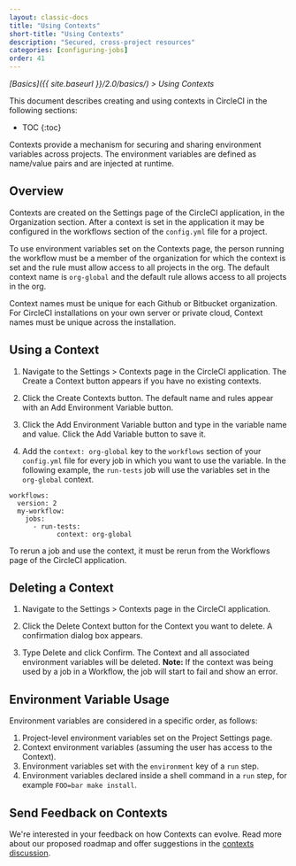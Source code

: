 ```yaml
---
layout: classic-docs
title: "Using Contexts"
short-title: "Using Contexts"
description: "Secured, cross-project resources"
categories: [configuring-jobs]
order: 41
---
```


*[Basics]({{ site.baseurl }}/2.0/basics/) > Using Contexts*

This document describes creating and using contexts in CircleCI in the following sections:

* TOC
{:toc}

Contexts provide a mechanism for securing and sharing environment variables across projects. The environment variables are defined as name/value pairs and are injected at runtime.

## Overview
Contexts are created on the Settings page of the CircleCI application, in the Organization section. After a context is set in the application it may be configured in the workflows section of the `config.yml` file for a project.

To use environment variables set on the Contexts page, the person running the workflow must be a member of the organization for which the context is set and the rule must allow access to all projects in the org. The default context name is `org-global` and the default rule allows access to all projects in the org.

Context names must be unique for each Github or Bitbucket organization. For CircleCI installations on your own server or private cloud, Context names must be unique across the installation.

## Using a Context

1. Navigate to the Settings > Contexts page in the CircleCI application. The Create a Context button appears if you have no existing contexts.

2. Click the Create Contexts button. The default name and rules appear with an Add Environment Variable button.

3. Click the Add Environment Variable button and type in the variable name and value. Click the Add Variable button to save it.

4. Add the `context: org-global` key to the `workflows` section of your `config.yml` file for every job in which you want to use the variable. In the following example, the `run-tests` job will use the variables set in the `org-global` context.

```
workflows:
  version: 2
  my-workflow:
    jobs:
      - run-tests:
            context: org-global
```

To rerun a job and use the context, it must be rerun from the Workflows page of the CircleCI application. 

## Deleting a Context

1. Navigate to the Settings > Contexts page in the CircleCI application.

2. Click the Delete Context button for the Context you want to delete. A confirmation dialog box appears.

3. Type Delete and click Confirm. The Context and all associated environment variables will be deleted. **Note:** If the context was being used by a job in a Workflow, the job will start to fail and show an error.

## Environment Variable Usage 

Environment variables are considered in a specific order, as follows:
1. Project-level environment variables set on the Project Settings page.
2. Context environment variables (assuming the user has access to the Context).
3. Environment variables set with the `environment` key of a `run` step.
4. Environment variables declared inside a shell command in a `run` step, for example `FOO=bar make install`.

## Send Feedback on Contexts

We're interested in your feedback on how Contexts can evolve. Read more about our proposed roadmap and offer suggestions in the [contexts discussion](https://discuss.circleci.com/t/contexts-feedback/13908).

